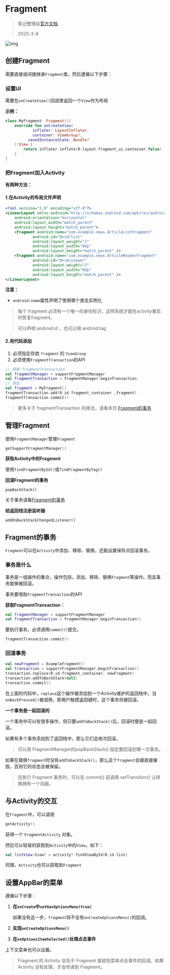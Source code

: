 # Fragment

> 笔记整理自[官方文档](https://developer.android.com/guide/components/fragments)
>
> 2020-3-8

![img](http://img.inaction.fun/static/10963.png)



## 创建Fragment

需要直接或间接继承`Fragment`类，然后遵循以下步骤：

### 设置UI

需要在`onCreateView()`回调里返回一个`View`作为布局

**示例：**

```kotlin
class MyFragment: Fragment(){
    override fun onCreateView(
    		inflater: LayoutInflater,
    		container: ViewGroup?,
          savedInstanceState: Bundle?
    ):View {
        return inflater.inflate(R.layout.fragment_ui,container,false)
    }
}
```

### 把Fragment加入Activity

**有两种方法：**

#### 1.在Activity的布局文件声明

```xml
<?xml version="1.0" encoding="utf-8"?>
<LinearLayout xmlns:android="http://schemas.android.com/apk/res/android"
    android:orientation="horizontal"
    android:layout_width="match_parent"
    android:layout_height="match_parent">
    <fragment android:name="com.example.news.ArticleListFragment"
            android:id="@+id/list"
            android:layout_weight="1"
            android:layout_width="0dp"
            android:layout_height="match_parent" />
    <fragment android:name="com.example.news.ArticleReaderFragment"
            android:id="@+id/viewer"
            android:layout_weight="2"
            android:layout_width="0dp"
            android:layout_height="match_parent" />
</LinearLayout>
```

**注意：**

* `android:name`属性声明了使用哪个类去实例化

> 每个 fragment 必须有一个唯一的身份标识，这样系统才能在activity重启时恢复fragment。
>
> 可以声明 android:id ，也可以用 android:tag



#### 2.用代码添加

1. 必须指定存放 `fragment` 的 `ViewGroup`
2. 必须使用`FragmentTransaction`的API

```kotlin
// 获取 fragmentTransaction
val fragmentManager = supportFragmentManager
val fragmentTransaction = fragmentManager.beginTransaction
// 添加
val fragment = MyFragment()
fragmentTransaction.add(R.id.fragment_container ,fragment)
fragmentTransaction.commit()
```

> 更多关于 fragmentTransaction 的用法，请看本页 [Fragment的事务](#Fragment的事务)



## 管理Fragment

使用`FragmentManager`管理`Fragment`

```kotlin
getSupportFragmentManager()
```

**获取Activity中的Fragment**

使用`findFragmentById()`或`findFragmentByTag()`

**回滚Fragment的事务**

`popBackStack()`

关于事务请看[Fragment的事务](#Fragment的事务)

**给返回栈注册监听器**

`addOnBackStackChangedListener()`



## Fragment的事务

`Fragment`可以在`Activity`中添加、移除、替换，还能设置保存点回滚事务。



### 事务是什么

事务是一组操作的集合，操作包括，添加、移除、替换`Fragment`等操作。而且事务能够被回滚。

事务要借助`FragmentTransaction`的API

**获取FragmentTransaction：**

```kotlin
val fragmentManager = supportFragmentManager
val fragmentTransaction = fragmentManager.beginTransaction()
```

要执行事务，必须调用`commit()`提交。

```kotlin
fragmentTransaction.commit()
```



### 回滚事务

```kotlin
val newFragment = ExampleFragment()
val transaction = supportFragmentManager.beginTransaction()
transaction.replace(R.id.fragment_container, newFragment)
transaction.addToBackStack(null)
transaction.commit()
```

在上面的代码中，`replace`这个操作被添加到一个Activity维护的返回栈中，当`onBackPressed()`被调用，即用户触摸返回键时，这个事务将被回滚。

**一个事务是一起回滚的**

一个事务中可以有很多操作，但只要`addToBackStack()`后，回滚时便是一起回滚。

如果有多个事务添加到了返回栈中，那么它们会依次回滚。

> 可以用 FragmentManager的popBackStack() 指定要回滚到哪一次事务。

如果在替换`fragment`时没有`addTobackStack()`，那么这个`fragment`会被直接摧毁，否则它的状态会被保留。

> 在执行 Fragment 事务时，可以在 commit() 前调用 setTransition() 让转换拥有一个动画。



## 与Activity的交互

在`Fragment`中，可以调用

```kotlin
getActivity()
```

获得一个 `FragmentActivity` 对象。

然后可以轻易的获取到`Activity`中的`View`，如下：

```kotlin
val listView:View? = activity?.findViewById(R.id.list)
```

同理，`Activity`也可以获取到`Fragment`



## 设置AppBar的菜单

遵循以下步骤：

1. **在`onCreate`中`setHasOptionsMenu(true)`**

   如果没有这一步，`fragment`将不会有`onCreateOptionsMenu()`的回调。

2. **实现`onCreateOptionsMenu()`**

3. **在`onOptionsItemSelected()`处理点击事件**

上下文菜单也可以设置。

> Fragment 的 Activity 会先于 Fragment 接收到菜单点击事件的回调，如果 Activity 没有处理，才会传递到 Fragment。
